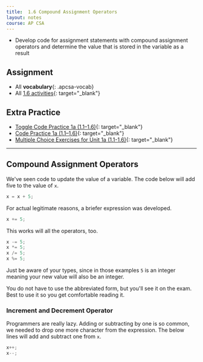 ```yaml
---
title:  1.6 Compound Assignment Operators
layout: notes
course: AP CSA
---
```


- Develop code for assignment statements with compound assignment operators and determine the value that is stored in the variable as a result

## Assignment

- All **vocabulary**{: .apcsa-vocab}
- All [1.6 activities](https://runestone.academy/ns/books/published/manvillehighschool_csawesome2_2526/topic-1-6-compound-operators.html){: target="_blank"}

## Extra Practice

- [Toggle Code Practice 1a (1.1–1.6)](https://runestone.academy/ns/books/published/manvillehighschool_csawesome2_2526/unit1a-practice-toggle-code.html){: target="_blank"}
- [Code Practice 1a (1.1–1.6)](https://runestone.academy/ns/books/published/manvillehighschool_csawesome2_2526/unit1a-practice-coding.html){: target="_blank"}
- [Multiple Choice Exercises for Unit 1a (1.1-1.6)](https://runestone.academy/ns/books/published/manvillehighschool_csawesome2_2526/Exercises-basics.html){: target="_blank"}

---

## Compound Assignment Operators

We've seen code to update the value of a variable. The code below will add five to the value of `x`.

```java
x = x + 5;
```

For actual legitimate reasons, a briefer expression was developed.

```java
x += 5;
```

This works will all the operators, too.

```java
x -= 5;
x *= 5;
x /= 5;
x %= 5;
```

Just be aware of your types, since in those examples `5` is an integer meaning your new value will also be an integer.

You do not have to use the abbreviated form, but you'll see it on the exam. Best to use it so you get comfortable reading it.

### Increment and Decrement Operator

Programmers are really lazy. Adding or subtracting by one is so common, we needed to drop one more character from the expression. The below lines will add and subtract one from `x`.

```java
x++;
x--;
```
